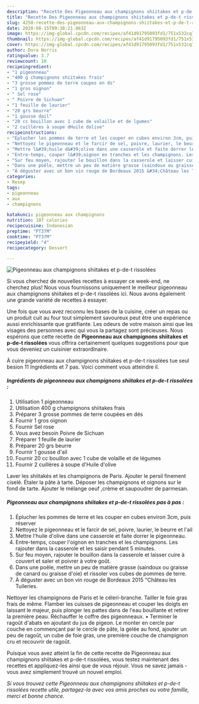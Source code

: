 ```yaml
---
description: "Recette Des Pigeonneau aux champignons shiitakes et p-de-t rissolées"
title: "Recette Des Pigeonneau aux champignons shiitakes et p-de-t rissolées"
slug: 4250-recette-des-pigeonneau-aux-champignons-shiitakes-et-p-de-t-rissolees
date: 2020-08-15T09:38:21.863Z
image: https://img-global.cpcdn.com/recipes/af41d91795093fd1/751x532cq70/pigeonneau-aux-champignons-shiitakes-et-p-de-t-rissolees-photo-principale-de-la-recette.jpg
thumbnail: https://img-global.cpcdn.com/recipes/af41d91795093fd1/751x532cq70/pigeonneau-aux-champignons-shiitakes-et-p-de-t-rissolees-photo-principale-de-la-recette.jpg
cover: https://img-global.cpcdn.com/recipes/af41d91795093fd1/751x532cq70/pigeonneau-aux-champignons-shiitakes-et-p-de-t-rissolees-photo-principale-de-la-recette.jpg
author: Dora Norris
ratingvalue: 3.7
reviewcount: 10
recipeingredient:
- "1 pigeonneau"
- "400 g champignons shiitakes frais"
- "3 grosse pommes de terre coupes en ds"
- "1 gros oignon"
- " Sel rose"
- " Poivre de Sichuan"
- "1 feuille de laurier"
- "20 grs beurre"
- "1 gousse dail"
- "20 cc bouillon avec 1 cube de volaille et de lgumes"
- "2 cuillères à soupe dHuile dolive"
recipeinstructions:
- "Éplucher les pommes de terre et les couper en cubes environ 3cm, puis réserver"
- "Nettoyez le pigeonneau et le farcir de sel, poivre, laurier, le beurre et l&#39;ail"
- "Mettre l&#39;huile d&#39;olive dans une casserole et faite dorrer le pigeonneau."
- "Entre-temps, couper l&#39;oignon en tranches et les champignons. Les rajouter dans la casserole et les saisir pendant 5 minutes."
- "Sur feu moyen, rajouter le bouillon dans la casserole et laisser cuire à couvert et saler et poivrer à votre goût."
- "Dans une poêle, mettre un peu de matière grasse (saindoux ou graisse de canard ou graisse d&#39;oie) et rissoler vos cubes de pommes de terre."
- "À déguster avec un bon vin rouge de Bordeaux 2015 &#34;Château les Tuileries."
categories:
- Resep
tags:
- pigeonneau
- aux
- champignons

katakunci: pigeonneau aux champignons 
nutrition: 107 calories
recipecuisine: Indonesian
preptime: "PT37M"
cooktime: "PT37M"
recipeyield: "4"
recipecategory: Dessert

---
```



![Pigeonneau aux champignons shiitakes et p-de-t rissolées](https://img-global.cpcdn.com/recipes/af41d91795093fd1/751x532cq70/pigeonneau-aux-champignons-shiitakes-et-p-de-t-rissolees-photo-principale-de-la-recette.jpg)

Si vous cherchez de nouvelles recettes à essayer ce week-end, ne cherchez plus! Nous vous fournissons uniquement le meilleur pigeonneau aux champignons shiitakes et p-de-t rissolées ici. Nous avons également une grande variété de recettes à essayer.

Une fois que vous avez reconnu les bases de la cuisine, créer un repas ou un produit cuit au four tout simplement savoureux peut être une expérience aussi enrichissante que gratifiante. Les odeurs de votre maison ainsi que les visages des personnes avec qui vous la partagez sont précieuses. Nous espérons que cette recette de <strong> Pigeonneau aux champignons shiitakes et p-de-t rissolées </strong> vous offrira certainement quelques suggestions pour que vous deveniez un cuisinier extraordinaire.

<!--inarticleads1-->

À cuire pigeonneau aux champignons shiitakes et p-de-t rissolées tue seul besion 11 Ingrédients et 7 pas. Voici comment vous atteindre il.

##### Ingrédients de pigeonneau aux champignons shiitakes et p-de-t rissolées :

1. Utilisation 1 pigeonneau
1. Utilisation 400 g champignons shiitakes frais
1. Préparer 3 grosse pommes de terre coupées en dés
1. Fournir 1 gros oignon
1. Fournir  Sel rose
1. Vous avez besoin  Poivre de Sichuan
1. Préparer 1 feuille de laurier
1. Préparer 20 grs beurre
1. Fournir 1 gousse d&#39;ail
1. Fournir 20 cc bouillon avec 1 cube de volaille et de légumes
1. Fournir 2 cuillères à soupe d&#39;Huile d&#39;olive


Laver les shiitakés et les champignons de Paris. Ajouter le persil finement ciselé. Étaler la pâte à tarte. Déposer les champignons et oignons sur le fond de tarte. Ajouter le mélange oeuf ,crème et saupoudrer de parmesan. 

<!--inarticleads2-->

##### Pigeonneau aux champignons shiitakes et p-de-t rissolées pas à pas :

1. Éplucher les pommes de terre et les couper en cubes environ 3cm, puis réserver
1. Nettoyez le pigeonneau et le farcir de sel, poivre, laurier, le beurre et l&#39;ail
1. Mettre l&#39;huile d&#39;olive dans une casserole et faite dorrer le pigeonneau.
1. Entre-temps, couper l&#39;oignon en tranches et les champignons. Les rajouter dans la casserole et les saisir pendant 5 minutes.
1. Sur feu moyen, rajouter le bouillon dans la casserole et laisser cuire à couvert et saler et poivrer à votre goût.
1. Dans une poêle, mettre un peu de matière grasse (saindoux ou graisse de canard ou graisse d&#39;oie) et rissoler vos cubes de pommes de terre.
1. À déguster avec un bon vin rouge de Bordeaux 2015 &#34;Château les Tuileries.


Nettoyer les champignons de Paris et le céleri-branche. Tailler le foie gras frais de même. Flamber les cuisses de pigeonneau et couper les doigts en laissant le majeur, puis plonger les pattes dans de l&#39;eau bouillante et retirer la première peau. Réchauffer le coffre des pigeonneaux. • Terminer le ragoût d&#39;abats en ajoutant du jus de pigeon. Le monter en cercle par couche en commençant par le cercle de pâte, la gelée au fond, ajouter un peu de ragoût, un cube de foie gras, une première couche de champignon cru et recouvrir de ragoût. 

<!--inarticleads1-->

<p>
Puisque vous avez atteint la fin de cette recette de Pigeonneau aux champignons shiitakes et p-de-t rissolées, vous testez maintenant des recettes et appliquez-les ainsi que de vous réjouir. Vous ne savez jamais - vous avez simplement trouvé un nouvel emploi.
</p>

<p>
<i>Si vous trouvez cette Pigeonneau aux champignons shiitakes et p-de-t rissolées recette utile, partagez-la avec vos amis proches ou votre famille, merci et bonne chance.</i>
</p>
